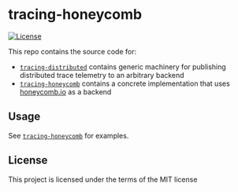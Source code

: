 # tracing-honeycomb

[![License](https://img.shields.io/badge/license-MIT-green.svg)](LICENSE)

This repo contains the source code for:
- [`tracing-distributed`](tracing-distributed/README.md) contains generic machinery for publishing distributed trace telemetry to an arbitrary backend
- [`tracing-honeycomb`](tracing-honeycomb/README.md) contains a concrete implementation that uses [honeycomb.io](https://honeycomb.io) as a backend

## Usage

See [`tracing-honeycomb`](tracing-honeycomb/README.md) for examples.

## License

This project is licensed under the terms of the MIT license
